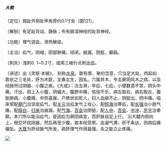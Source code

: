 ##### 大敦

〔定位〕𧿹趾外侧趾甲角旁约0.1寸处（图121）。

〔解剖〕有足趾背动、静脉；布有腓深神经的趾背神经。

〔功能〕理气调血，泄热解痉。

〔主治〕疝气，阴缩，阴部肿痛，经闭，崩漏，阴挺，癫痫。

〔刺灸〕浅刺0. 1~0.2寸，或用三棱针点刺出血。

〔讲述〕出《灵枢·本输》。 别称[水泉](https://www.gmzyjc.com/read/zjs/zjs3.1.7-8-0.0.2.3.5.md)。敦有厚、聚的含意，穴当足大趾，肉起如敦状之三毛处，肝为木脏，主春主生，因名。穴属井木，专主厥阴风木之病，以及经脉所过阴器、小腹之疾。《大成》：治五淋，卒疝，七疝，小便数遗不禁，阴头中痛，汗出，阴上入小腹，阴偏大，腹脐中痛，悒悒不乐，病左取右，病右取左，腹胀肿病，小腹痛，中热喜寐，户厥状如死人，妇人血崩不止，阴挺出，阴中痛。临床常配[期门](https://www.gmzyjc.com/read/zjs/zjs3.1.9-12-0.0.4.3.14.md)治坚痃疝气，配[关元](https://www.gmzyjc.com/read/zjs/zjs3.2.1-0.1.1.3.4.md)治疝发气上攻心，配[照海](https://www.gmzyjc.com/read/zjs/zjs3.1.7-8-0.0.2.3.6.md)治寒疝，配[长强](https://www.gmzyjc.com/read/zjs/zjs3.2.2-0.0.1.3.1.md)治小肠气痛，配[隐白](https://www.gmzyjc.com/read/zjs/zjs3.1.4-6-0.0.1.3.1.md)、[归来](https://www.gmzyjc.com/read/zjs/zjs3.1.1-3-0.1.3.3.29.md)治崩漏，配[气海](https://www.gmzyjc.com/read/zjs/zjs3.2.1-0.1.1.3.6.md)、[百会](https://www.gmzyjc.com/read/zjs/zjs3.2.2-0.0.1.3.20.md)治阴挺，配[人中](https://www.gmzyjc.com/read/zjs/zjs3.2.2-0.0.1.3.26.md)、[百会](https://www.gmzyjc.com/read/zjs/zjs3.2.2-0.0.1.3.20.md)、[中冲](https://www.gmzyjc.com/read/zjs/zjs3.1.9-12-0.0.1.3.9.md)、[厉兑](https://www.gmzyjc.com/read/zjs/zjs3.1.1-3-0.1.3.3.45.md)治晕厥。本穴所以能治疝气，是因疝为厥阴病变，而肝脉自足上行， 沿大腿内侧向上，相交环绕阴器，然后再至少腹，故本经受邪，血凝气滞，肝不条达，则病疝痛偏坠。[大敦](https://www.gmzyjc.com/read/zjs/zjs3.1.9-12-0.0.4.3.1.md)为肝经脉气所发，疏肝理气作用最强，灸之能立止疼痛。

![](img/图121.jpg)
